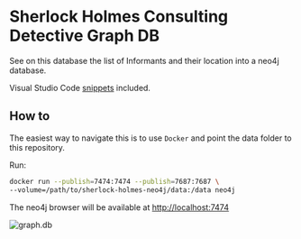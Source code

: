 # Sherlock Holmes Consulting Detective Graph DB

See on this database the list of Informants and their location into a neo4j database.

Visual Studio Code [snippets](.vscode/CYPHER.code-snippets) included.

## How to

The easiest way to navigate this is to use `Docker` and point the data folder to this repository.

Run:

```bash
docker run --publish=7474:7474 --publish=7687:7687 \
--volume=/path/to/sherlock-holmes-neo4j/data:/data neo4j
```

The neo4j browser will be available at <http://localhost:7474>

![graph.db](graph.svg)